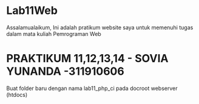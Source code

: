 # Lab11Web
Assalamualaikum, Ini adalah pratikum website saya untuk memenuhi tugas dalam mata kuliah Pemrograman Web

# PRAKTIKUM 11,12,13,14 - SOVIA YUNANDA -311910606

Buat folder baru dengan nama lab11_php_ci pada docroot webserver (htdocs)

